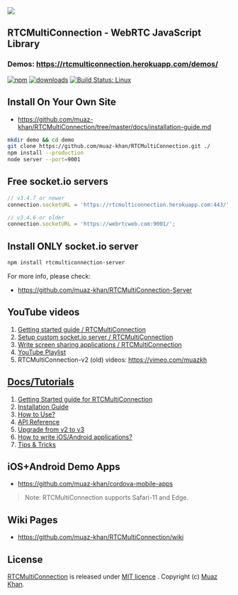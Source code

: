 <a href="https://www.rtcmulticonnection.org/"><img src="https://i.imgur.com/MFfRBSM.png" /></a>

## RTCMultiConnection - WebRTC JavaScript Library

### Demos: https://rtcmulticonnection.herokuapp.com/demos/

[![npm](https://img.shields.io/npm/v/rtcmulticonnection.svg)](https://npmjs.org/package/rtcmulticonnection) [![downloads](https://img.shields.io/npm/dm/rtcmulticonnection.svg)](https://npmjs.org/package/rtcmulticonnection) [![Build Status: Linux](https://travis-ci.org/muaz-khan/RTCMultiConnection.png?branch=master)](https://travis-ci.org/muaz-khan/RTCMultiConnection)

## Install On Your Own Site

* https://github.com/muaz-khan/RTCMultiConnection/tree/master/docs/installation-guide.md

```sh
mkdir demo && cd demo
git clone https://github.com/muaz-khan/RTCMultiConnection.git ./
npm install --production
node server --port=9001
```

## Free socket.io servers

```javascript
// v3.4.7 or newer
connection.socketURL = 'https://rtcmulticonnection.herokuapp.com:443/';

// v3.4.6 or older
connection.socketURL = 'https://webrtcweb.com:9001/';
```

## Install ONLY socket.io server

```sh
npm install rtcmulticonnection-server
```

For more info, please check:

* https://github.com/muaz-khan/RTCMultiConnection-Server

## YouTube videos

1. [Getting started guide / RTCMultiConnection](https://www.youtube.com/watch?v=jqtC7mSTCgk)
2. [Setup custom socket.io server / RTCMultiConnection](https://www.youtube.com/watch?v=EtsiYEW_T8Y)
3. [Write screen sharing applications / RTCMultiConnection](https://www.youtube.com/watch?v=nBUuMKtEeyU)
4. [YouTube Playlist](https://www.youtube.com/playlist?list=PLPRQUXAnRydKdyun-vjKPMrySoow2N4tl)
5. RTCMultiConnection-v2 (old) videos: https://vimeo.com/muazkh

## [Docs/Tutorials](https://github.com/muaz-khan/RTCMultiConnection/tree/master/docs/)

1. [Getting Started guide for RTCMultiConnection](https://github.com/muaz-khan/RTCMultiConnection/tree/master/docs/getting-started.md)
2. [Installation Guide](https://github.com/muaz-khan/RTCMultiConnection/tree/master/docs/installation-guide.md)
3. [How to Use?](https://github.com/muaz-khan/RTCMultiConnection/tree/master/docs/how-to-use.md)
4. [API Reference](https://github.com/muaz-khan/RTCMultiConnection/tree/master/docs/api.md)
5. [Upgrade from v2 to v3](https://github.com/muaz-khan/RTCMultiConnection/tree/master/docs/upgrade.md)
6. [How to write iOS/Android applications?](https://github.com/muaz-khan/RTCMultiConnection/tree/master/docs/ios-android.md)
7. [Tips & Tricks](https://github.com/muaz-khan/RTCMultiConnection/blob/master/docs/tips-tricks.md)

## iOS+Android Demo Apps

* https://github.com/muaz-khan/cordova-mobile-apps

> Note: RTCMultiConnection supports Safari-11 and Edge.

## Wiki Pages

* https://github.com/muaz-khan/RTCMultiConnection/wiki

## License

[RTCMultiConnection](https://github.com/muaz-khan/RTCMultiConnection) is released under [MIT licence](https://github.com/muaz-khan/RTCMultiConnection/blob/master/LICENSE.md) . Copyright (c) [Muaz Khan](https://MuazKhan.com/).
